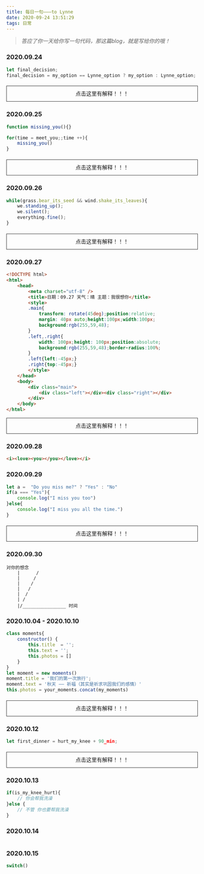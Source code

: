 ```yaml
---
title: 每日一句———to Lynne
date: 2020-09-24 13:51:29
tags: 日常
---
```


> *答应了你一天给你写一句代码，那这篇blog，就是写给你的哦！*


### 2020.09.24

```javascript
let final_decision;
final_decision = my_option == Lynne_option ? my_option : Lynne_option;
```
<div style="width:100%;line-height:40px;border: 1px solid #333;text-align:center;margin:20px auto;" onclick="this.innerHTML = '意见一致的时候听我的，意见不同的时候听老婆的！'">点击这里有解释！！！</div>

### 2020.09.25

```javascript
function missing_you(){}

for(time = meet_you;;time ++){
    missing_you()
}
```
<div style="width:100%;line-height:40px;border: 1px solid #333;text-align:center;margin:20px auto;" onclick="this.innerHTML = '自从遇见了你，就不停地想你。'">点击这里有解释！！！</div>

### 2020.09.26

```javascript
while(grass.bear_its_seed && wind.shake_its_leaves){
    we.standing_up();
    we.silent();
    everything.fine();
}
```
<div style="width:100%;line-height:40px;border: 1px solid #333;text-align:center;margin:20px auto;" onclick="this.innerHTML = '草在结它的种子<br/>风在摇它的叶子<br/>我们站着，不说话<br/>就十分美好<br/> —— 选自顾城《门前》'">点击这里有解释！！！</div>

### 2020.09.27
```html
<!DOCTYPE html>
<html>
    <head>
        <meta charset="utf-8" />
        <title>日期：09.27 天气：晴 主题：我很想你</title>
        <style>
        .main{
            transform: rotate(45deg);position:relative;
            margin: 40px auto;height:100px;width:100px;
            background:rgb(255,59,48);
        }
        .left,.right{
            width: 100px;height: 100px;position:absolute;
            background:rgb(255,59,48);border-radius:100%;
        }
        .left{left:-45px;}
        .right{top:-45px;}
        </style>
    </head>
    <body>
        <div class="main">
            <div class="left"></div><div class="right"></div>
        </div>
    </body>
</html>
```
<div style="width:100%;line-height:40px;border:1px solid #333;text-align:center;margin:10px auto;" onclick="this.innerHTML=`<p>画出来是这样的东西:</p><div class='main' style='margin:40px auto;width:100px;height:100px;background:rgb(255,59,48);transform:rotate(45deg);position:relative;'><div class='left' style='position:absolute;width:100px;height:100px;background:rgb(255,59,48);left:-45px;border-radius:100%;'></div><div class='right' style='position:absolute;width:100px;height:100px;background:rgb(255,59,48);top:-45px;border-radius:100%;'></div></div>`">点击这里有解释！！！</div> 

### 2020.09.28
```html
<i><love><you></you></love></i>
```

### 2020.09.29
```javascript
let a =  "Do you miss me?" ? "Yes" : "No"
if(a === "Yes"){
    console.log("I miss you too")
}else{
    console.log("I miss you all the time.")
}
```
<div style="width:100%;line-height:40px;border: 1px solid #333;text-align:center;margin:20px auto;" onclick="this.innerHTML = '<br>在你想念我的时候，我也想念着你。<br>在你不想念我的时候，我也一直想念着你。'">点击这里有解释！！！</div>

### 2020.09.30
```
对你的想念
    |      /
    |     /
    |    /
    |   /
    |  /
    | /
    |/________________ 时间
```

### 2020.10.04 - 2020.10.10

```javascript
class moments{
    constructor() {
        this.title  = '';
        this.text = '';
        this.photos = []
    }
}
let moment = new moments()
moment.title = '我们的第一次旅行';
moment.text = '秋天 —— 祈福（其实是祈求巩固我们的感情）'
this.photos = your_moments.concat(my_moments)
```
<div style="width:100%;line-height:40px;border: 1px solid #333;text-align:center;margin:20px auto;" onclick="this.innerHTML = '<br>今天的朋友圈主题是我们的旅游，有你我拍的照片，我会纪念这次旅行的。<br>有我说我要去车站接你最后变成你在里面等我的瞬间<br>有你带我去吃的超足料的鸭血粉丝汤，因为你不停的给我夹鸭内脏<br>有你生日零点，我却怎么都推不醒的瞬间<br>有去夜游秦淮的时候你拼命按住我不去游船的瞬间<br>有在玄武湖上放肆亲你的瞬间<br>有在寺庙写下共同愿望的瞬间<br>有第一次一起坐动车我睡趴在你身上的瞬间<br>有在西湖环湖骑行我一路跟在你后面慢慢骑，就一个片刻骑到你前面就差点要把你弄丢的瞬间<br>有在民宿因为我不知道怎么解释然后一口闷掉你说要一起喝的酒的瞬间<br>有在寺庙我在排队刻意移来移去想和你一起跪拜结果还是没能同时的瞬间<br>有你仿佛被我传染在寺庙迷路大半圈结果把自己累的要死的瞬间<br>有在民宿自己调配苏打水和烈酒最后发现意外好喝的酒然后你干了大半杯的瞬间<br>有在音乐节你叫我去拍烟花结果我帮人家小情侣拍了段浪漫的小视频你疯狂嘲笑我的瞬间<br>还有好多好多难忘的瞬间，未完待续...'">点击这里有解释！！！</div>

### 2020.10.12
```javascript
let first_dinner = hurt_my_knee + 90_min;
```
<div style="width:100%;line-height:40px;border: 1px solid #333;text-align:center;margin:20px auto;" onclick="this.innerHTML = '<br>我们在新家的第一顿自己做饭等于追了你然后扑街和忙活了一个半小时'">点击这里有解释！！！</div>

### 2020.10.13
```javascript
if(is_my_knee_hurt){
    // 你会帮我洗澡
}else {
    // 不管 你也要帮我洗澡
}
```

### 2020.10.14
```javascript

```
### 2020.10.15
```javascript
switch()
```